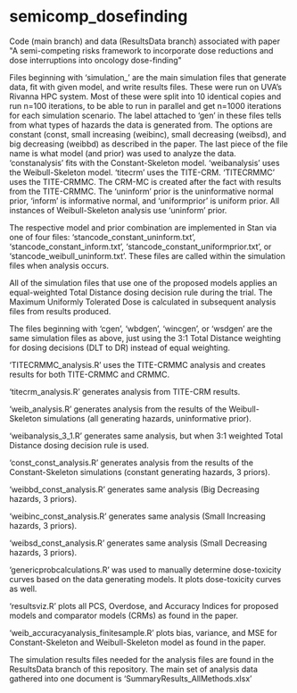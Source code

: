# semicomp_dosefinding
Code (main branch) and data (ResultsData branch) associated with paper "A semi-competing risks framework to incorporate dose reductions and dose interruptions into oncology dose-finding"

Files beginning with ‘simulation_’ are the main simulation files that generate data, fit with given model, and write results files. These were run on UVA’s Rivanna HPC system. Most of these were split into 10 identical copies and run n=100 iterations, to be able to run in parallel and get n=1000 iterations for each simulation scenario.
The label attached to ‘gen’ in these files tells from what types of hazards the data is generated from. The options are constant (const, small increasing (weibinc), small decreasing (weibsd), and big decreasing (weibbd) as described in the paper. The last piece of the file name is what model (and prior) was used to analyze the data. ‘constanalysis’ fits with the Constant-Skeleton model. ‘weibanalysis’ uses the Weibull-Skeleton model. ‘titecrm’ uses the TITE-CRM. ‘TITECRMMC’ uses the TITE-CRMMC. The CRM-MC is created after the fact with results from the TITE-CRMMC. The ‘uninform’ prior is the uninformative normal prior, ‘inform’ is informative normal, and ‘uniformprior’ is uniform prior. All instances of Weibull-Skeleton analysis use ‘uninform’ prior. 

The respective model and prior combination are implemented in Stan via one of four files: ‘stancode_constant_uninform.txt’, ‘stancode_constant_inform.txt’, ‘stancode_constant_uniformprior.txt’, or ‘stancode_weibull_uninform.txt’. These files are called within the simulation files when analysis occurs. 

All of the simulation files that use one of the proposed models applies an equal-weighted Total Distance dosing decision rule during the trial. The Maximum Uniformly Tolerated Dose is calculated in subsequent analysis files from results produced. 

The files beginning with ‘cgen’, ‘wbdgen’, ‘wincgen’, or ‘wsdgen’ are the same simulation files as above, just using the 3:1 Total Distance weighting for dosing decisions (DLT to DR) instead of equal weighting. 

‘TITECRMMC_analysis.R’ uses the TITE-CRMMC analysis and creates results for both TITE-CRMMC and CRMMC. 

‘titecrm_analysis.R’ generates analysis from TITE-CRM results. 

‘weib_analysis.R’ generates analysis from the results of the Weibull-Skeleton simulations (all generating hazards, uninformative prior).

‘weibanalysis_3_1.R’ generates same analysis, but when 3:1 weighted Total Distance dosing decision rule is used. 

‘const_const_analysis.R’ generates analysis from the results of the Constant-Skeleton simulations (constant generating hazards, 3 priors).

‘weibbd_const_analysis.R’ generates same analysis (Big Decreasing hazards, 3 priors). 

‘weibinc_const_analysis.R’ generates same analysis (Small Increasing hazards, 3 priors). 

‘weibsd_const_analysis.R’ generates same analysis (Small Decreasing hazards, 3 priors). 

‘genericprobcalculations.R’ was used to manually determine dose-toxicity curves based on the data generating models. It plots dose-toxicity curves as well. 

‘resultsviz.R’ plots all PCS, Overdose, and Accuracy Indices for proposed models and comparator models (CRMs) as found in the paper. 

‘weib_accuracyanalysis_finitesample.R’ plots bias, variance, and MSE for Constant-Skeleton and Weibull-Skeleton model as found in the paper. 

The simulation results files needed for the analysis files are found in the ResultsData branch of this repository. The main set of analysis data gathered into one document is ‘SummaryResults_AllMethods.xlsx’
